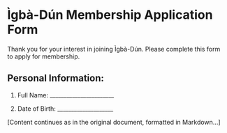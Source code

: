 # Ìgbà-Dún Membership Application Form

Thank you for your interest in joining Ìgbà-Dún. Please complete this form to apply for membership.

## Personal Information:

1. Full Name: _______________________

2. Date of Birth: ____________________

[Content continues as in the original document, formatted in Markdown...]